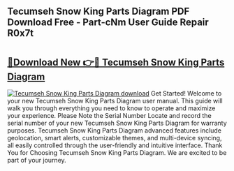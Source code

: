 ## Tecumseh Snow King Parts Diagram PDF Download Free - Part-cNm User Guide Repair R0x7t

# <h2><a href="http://dfo0wm.blite.top/?on=Tecumseh+Snow+King+Parts+Diagram">🔗Download New 👉🔴 Tecumseh Snow King Parts Diagram</a></h2>

[![Tecumseh Snow King Parts Diagram download](https://i.imgur.com/lujVjoI.png)](http://dfo0wm.blite.top/?on=Tecumseh+Snow+King+Parts+Diagram)
Get Started! Welcome to your new Tecumseh Snow King Parts Diagram user manual. This guide will walk you through everything you need to know to operate and maximize your experience. Please Note the Serial Number Locate and record the serial number of your new Tecumseh Snow King Parts Diagram for warranty purposes. Tecumseh Snow King Parts Diagram advanced features include geolocation, smart alerts, customizable themes, and multi-device syncing, all easily controlled through the user-friendly and intuitive interface. Thank You for Choosing Tecumseh Snow King Parts Diagram. We are excited to be part of your journey.
